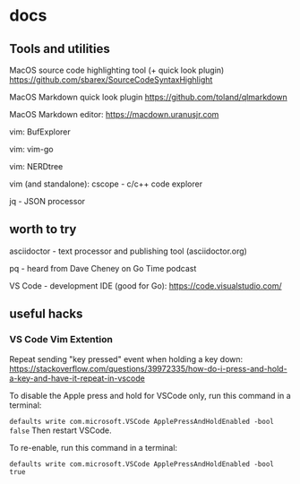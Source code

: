 # docs

## Tools and utilities

MacOS source code highlighting tool (+ quick look plugin)
https://github.com/sbarex/SourceCodeSyntaxHighlight

MacOS Markdown quick look plugin
https://github.com/toland/qlmarkdown

MacOS Markdown editor: https://macdown.uranusjr.com

vim: BufExplorer

vim: vim-go

vim: NERDtree

vim (and standalone): cscope - c/c++ code explorer

jq - JSON processor


## worth to try

asciidoctor - text processor and publishing tool (asciidoctor.org)

pq - heard from Dave Cheney on Go Time podcast 

VS Code - development IDE (good for Go): https://code.visualstudio.com/

## useful hacks

### VS Code Vim Extention

Repeat sending "key pressed" event when holding a key down: https://stackoverflow.com/questions/39972335/how-do-i-press-and-hold-a-key-and-have-it-repeat-in-vscode 

To disable the Apple press and hold for VSCode only, run this command in a terminal:

`defaults write com.microsoft.VSCode ApplePressAndHoldEnabled -bool false`
Then restart VSCode.

To re-enable, run this command in a terminal:

`defaults write com.microsoft.VSCode ApplePressAndHoldEnabled -bool true`



<end of file>
  
